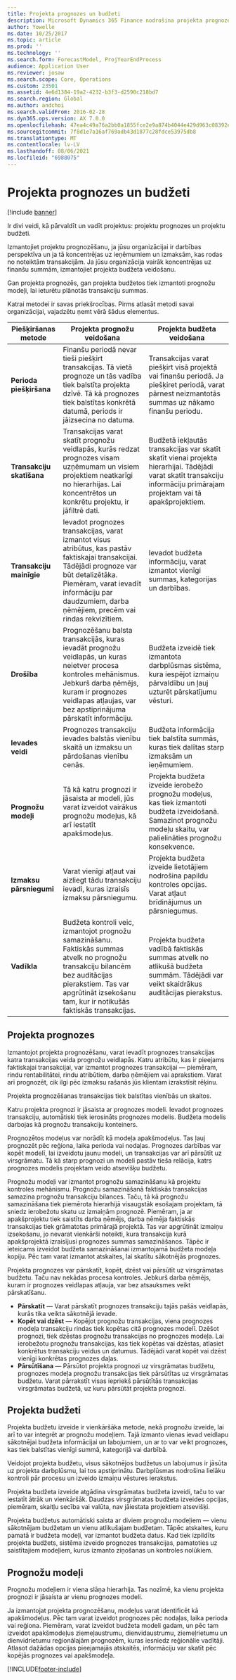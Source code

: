 ```yaml
---
title: Projekta prognozes un budžeti
description: Microsoft Dynamics 365 Finance nodrošina projekta prognozes un projekta budžetus projektu pārvaldībai un vadībai.
author: Yowelle
ms.date: 10/25/2017
ms.topic: article
ms.prod: ''
ms.technology: ''
ms.search.form: ForecastModel, ProjYearEndProcess
audience: Application User
ms.reviewer: josaw
ms.search.scope: Core, Operations
ms.custom: 23501
ms.assetid: 4e6d1384-19a2-4232-b3f3-d2590c218bd7
ms.search.region: Global
ms.author: andchoi
ms.search.validFrom: 2016-02-28
ms.dyn365.ops.version: AX 7.0.0
ms.openlocfilehash: 47ea4c49a76a2bb0a1855fce2e9a874b4044e429d963c08392ec0ab471f89329
ms.sourcegitcommit: 7f8d1e7a16af769adb43d1877c28fdce53975db8
ms.translationtype: MT
ms.contentlocale: lv-LV
ms.lasthandoff: 08/06/2021
ms.locfileid: "6988075"
---
```

# <a name="project-forecasts-and-budgets"></a>Projekta prognozes un budžeti

[!include [banner](../includes/banner.md)]

Ir divi veidi, kā pārvaldīt un vadīt projektus: projektu prognozes un projektu budžeti. 

Izmantojiet projektu prognozēšanu, ja jūsu organizācijai ir darbības perspektīva un ja tā koncentrējas uz ieņēmumiem un izmaksām, kas rodas no noteiktām transakcijām. Ja jūsu organizācija vairāk koncentrējas uz finanšu summām, izmantojiet projekta budžeta veidošanu. 

Gan projekta prognozēs, gan projekta budžetos tiek izmantoti prognožu modeļi, lai ieturētu plānotās transakciju summas. 

Katrai metodei ir savas priekšrocības. Pirms atlasāt metodi savai organizācijai, vajadzētu ņemt vērā šādus elementus.

|   Piešķiršanas metode       |           Projekta prognožu veidošana            |        Projekta budžeta veidošana                           |
|---------------------------|------------------------------------------|----------------------------------------------------|
| **Perioda piešķiršana**     | Finanšu periodā nevar tieši piešķirt transakcijas. Tā vietā prognoze un tās vadība tiek balstīta projekta dzīvē. Tā kā prognozes tiek balstītas konkrētā datumā, periods ir jāizsecina no datuma. | Transakcijas varat piešķirt visā projektā vai finanšu periodā. Ja piešķiret periodā, varat pārnest neizmantotās summas uz nākamo finanšu periodu. |
| **Transakciju skatīšana**  | Transakcijas varat skatīt prognožu veidlapās, kurās redzat prognozes visam uzņēmumam un visiem projektiem neatkarīgi no hierarhijas. Lai koncentrētos un konkrētu projektu, ir jāfiltrē dati.                                       | Budžetā iekļautās transakcijas var skatīt skatīt vienai projekta hierarhijai. Tādējādi varat skatīt transakciju informāciju primārajam projektam vai tā apakšprojektiem.                 |
| **Transakciju mainīgie** | Ievadot prognozes transakcijas, varat izmantot visus atribūtus, kas pastāv faktiskajai transakcijai. Tādējādi prognoze var būt detalizētāka. Piemēram, varat ievadīt informāciju par daudzumiem, darba ņēmējiem, precēm vai rindas rekvizītiem.         | Ievadot budžeta informāciju, varat izmantot vienīgi summas, kategorijas un darbības.                    |
| **Drošība**              | Prognozēšanu balsta transakcijās, kuras ievadāt prognožu veidlapās, un kuras neietver procesa kontroles mehānismus. Jebkurš darba ņēmējs, kuram ir prognozes veidlapas atļaujas, var bez apstiprinājuma pārskatīt informāciju.                                        | Budžeta izveidē tiek izmantota darbplūsmas sistēma, kura iespējot izmaiņu pārvaldību un ļauj uzturēt pārskatījumu vēsturi.         |
| **Ievades veidi**           | Prognozes transakciju ievades balstās vienību skaitā un izmaksu un pārdošanas vienību cenās.  | Budžeta informācija tiek balstīta summās, kuras tiek dalītas starp izmaksām un ieņēmumiem.                                          |
| **Prognožu modeļi**       | Tā kā katru prognozi ir jāsaista ar modeli, jūs varat izveidot vairākus prognožu modeļus, kā arī iestatīt apakšmodeļus.           | Projekta budžeta izveide ierobežo prognožu modeļus, kas tiek izmantoti budžeta izveidošanā. Samazinot prognožu modeļu skaitu, var palielināties prognožu konsekvence.                           |
| **Izmaksu pārsniegumi**         | Varat vienīgi atļaut vai aizliegt tādu transakciju ievadi, kuras izraisīs izmaksu pārsniegumu.   | Projekta budžeta izveide lietotājiem nodrošina papildu kontroles opcijas. Varat atļaut brīdinājumus un pārsniegumus.                    |
| **Vadīkla**               | Budžeta kontroli veic, izmantojot prognožu samazināšanu. Faktiskās summas atvelk no prognožu transakciju bilancēm bez auditācijas pierakstiem. Tas var apgrūtināt izsekošanu tam, kur ir notikušās faktiskās transakcijas.                   | Projekta budžeta vadībā faktiskās summas atvelk no atlikušā budžeta summām. Tādējādi var veikt skaidrākus auditācijas pierakstus.                                   |

## <a name="project-forecasts"></a>Projekta prognozes
Izmantojot projekta prognozēšanu, varat ievadīt prognozes transakcijas katra transakcijas veida prognožu veidlapās. Katru atribūtu, kas ir pieejams faktiskajai transakcijai, var izmantot prognozes transakcijai — piemēram, rindu rentabilitātei, rindu atribūtiem, darba ņēmējiem vai aprakstiem. Varat arī prognozēt, cik ilgi pēc izmaksu rašanās jūs klientam izrakstīsit rēķinu. 

Projekta prognozēšanas transakcijas tiek balstītas vienībās un skaitos. 

Katru projekta prognozi ir jāsaista ar prognozes modeli. Ievadot prognozes transakciju, automātiski tiek ierosināts prognozes modelis. Budžeta modelis darbojas kā prognožu transakciju konteiners. 

Prognozētos modeļus var norādīt kā modeļa apakšmodeļus. Tas ļauj prognozēt pēc reģiona, laika perioda vai nodaļas. Prognozes darbības var kopēt modelī, lai izveidotu jaunu modeli, un transakcijas var arī pārsūtīt uz virsgrāmatu. Tā kā starp prognozi un modeli pastāv tieša relācija, katrs prognozes modelis projektam veido atsevišķu budžetu. 

Prognožu modeļi var izmantot prognožu samazināšanu kā projektu kontroles mehānismu. Prognožu samazināšanā faktiskās transakcijas samazina prognožu transakciju bilances. Taču, tā kā prognožu samazināšana tiek piemērota hierarhijā visaugstāk esošajam projektam, tā sniedz ierobežotu skatu uz izmaiņām prognozē. Piemēram, ja ar apakšprojektu tiek saistīts darba ņēmējs, darba ņēmēja faktiskās transakcijas tiek grāmatotas primārajā projektā. Tas var apgrūtināt izmaiņu izsekošanu, jo nevarat vienkārši noteikti, kura transakcija kurā apakšprojektā izraisījusi prognozes summas samazināšanos. Tāpēc ir ieteicams izveidot budžeta samazināšanai izmantojamā budžeta modeļa kopiju. Pēc tam varat izmantot atskaites, lai skatītu sākotnējās prognozes. 

Projekta prognozes var pārskatīt, kopēt, dzēst vai pārsūtīt uz virsgrāmatas budžetu. Taču nav nekādas procesa kontroles. Jebkurš darba ņēmējs, kuram ir prognozes veidlapas atļauja, var bez atsauksmes veikt pārskatīšanu.

-   **Pārskatīt** — Varat pārskatīt prognozes transakciju tajās pašās veidlapās, kurās tika veikta sākotnējā ievade.
-   **Kopēt vai dzēst** — Kopējot prognožu transakcijas, viena prognozes modeļa transakciju rindas tiek kopētas citā prognozes modelī. Dzēšot prognozi, tiek dzēstas prognožu transakcijas no prognozes modeļa. Lai ierobežotu prognožu transakcijas, kas tiek kopētas vai dzēstas, atlasiet konkrētus transakciju veidus un datumus. Tādējādi varat kopēt vai dzēst vienīgi konkrētas prognozes daļas.
-   **Pārsūtīšana** — Pārsūtot projekta prognozi uz virsgrāmatas budžetu, prognozes modeļa prognožu transakcijas tiek pārsūtītas uz virsgrāmatas budžetu. Varat pārrakstīt visas iepriekš pārsūtītās transakcijas virsgrāmatas budžetā, uz kuru pārsūtāt projekta prognozi.

## <a name="project-budgets"></a>Projekta budžeti
Projekta budžetu izveide ir vienkāršāka metode, nekā prognožu izveide, lai arī to var integrēt ar prognožu modeļiem. Tajā izmanto vienas ievad veidlapu sākotnējai budžeta informācijai un labojumiem, un ar to var veikt prognozes, kas tiek balstītas vienīgi summā, kategorijā vai darbībā. 

Veidojot projekta budžetu, visus sākotnējos budžetus un labojumus ir jāsūta uz projekta darbplūsmu, lai tos apstiprinātu. Darbplūsmas nodrošina lielāku kontroli pār procesu un izveido izmaiņu vēstures ierakstus. 

Projekta budžeta izveide atgādina virsgrāmatas budžeta izveidi, taču to var iestatīt ātrāk un vienkāršāk. Daudzas virsgrāmatas budžeta izveides opcijas, piemēram, skaitļu secība vai valūta, nav jāiestata projektiem atsevišķi.

Projekta budžetus automātiski saista ar diviem prognožu modeļiem — vienu sākotnējam budžetam un vienu atlikušajam budžetam. Tāpēc atskaites, kuru pamatā ir budžeta modeļi, var izmantot budžeta datus. Kad tiek izpildīts projekta budžets, sistēma izveido prognozes transakcijas, pamatoties uz saistītajiem modeļiem, kurus izmanto ziņošanas un kontroles nolūkiem.

## <a name="forecast-models"></a>Prognožu modeļi
Prognožu modeļiem ir viena slāņa hierarhija. Tas nozīmē, ka vienu projekta prognozi ir jāsaista ar vienu prognozes modeli.

Ja izmantojat projekta prognozēšanu, modeļus varat identificēt kā apakšmodeļus. Pēc tam varat izveidot prognozes pēc nodaļas, laika perioda vai reģiona. Piemēram, varat izveidot budžeta modeli gadam, un pēc tam izveidot apakšmodeļus ziemeļaustrumu, dienvidaustrumu, ziemeļrietumu un dienvidrietumu reģionālajām prognozēm, kuras iesniedz reģionālie vadītāji. Atlasot dažādas opcijas pieejamajās atskaitēs, informāciju var skatīt pēc kopējās prognozes vai apakšmodeļa.





[!INCLUDE[footer-include](../includes/footer-banner.md)]